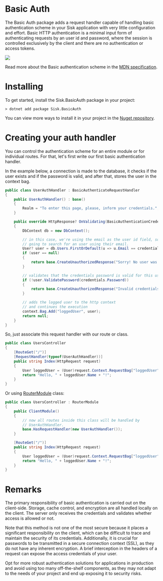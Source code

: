 # Basic Auth

The Basic Auth package adds a request handler capable of handling basic authentication scheme in your Sisk application with very little configuration and effort.
Basic HTTP authentication is a minimal input form of authenticating requests by an user id and password, where the session is controlled exclusively
by the client and there are no authentication or access tokens.

<img src="https://developer.mozilla.org/pt-BR/docs/Web/HTTP/Authentication/httpauth.png">

Read more about the Basic authentication scheme in the [MDN specification](https://developer.mozilla.org/pt-BR/docs/Web/HTTP/Authentication).

# Installing

To get started, install the Sisk.BasicAuth package in your project:

    > dotnet add package Sisk.BasicAuth

You can view more ways to install it in your project in the [Nuget repository](https://www.nuget.org/packages/Sisk.BasicAuth/0.15.0).

# Creating your auth handler

You can control the authentication scheme for an entire module or for individual routes. For that, let's first write our first basic authentication handler.

In the example below, a connection is made to the database, it checks if the user exists and if the password is valid, and after that, stores the user in the context bag.

```cs
public class UserAuthHandler : BasicAuthenticateRequestHandler
{
    public UserAuthHandler() : base()
    {
        Realm = "To enter this page, please, inform your credentials.";
    }

    public override HttpResponse? OnValidating(BasicAuthenticationCredentials credentials, HttpContext context)
    {
        DbContext db = new DbContext();

        // in this case, we're using the email as the user id field, so we're
        // going to search for an user using their email.
        User? user = db.Users.FirstOrDefault(u => u.Email == credentials.UserId);
        if (user == null)
        {
            return base.CreateUnauthorizedResponse("Sorry! No user was found by this email.");
        }

        // validates that the credentials password is valid for this user.
        if (!user.ValidatePassword(credentials.Password))
        {
            return base.CreateUnauthorizedResponse("Invalid credentials.");
        }

        // adds the logged user to the http context
        // and continues the execution
        context.Bag.Add("loggedUser", user);
        return null;
    }
}
```

So, just associate this request handler with our route or class.

```cs
public class UsersController
{
    [RouteGet("/")]
    [RequestHandler(typeof(UserAuthHandler))]
    public string Index(HttpRequest request)
    {
        User loggedUser = (User)request.Context.RequestBag["loggedUser"];
        return "Hello, " + loggedUser.Name + "!";
    }
}
```

Or using [RouterModule](/read?q=/contents/spec/Sisk.Core.Routing.RouterModule.md) class:

```cs
public class UsersController : RouterModule
{
    public ClientModule()
    {
        // now all routes inside this class will be handled by
        // UserAuthHandler.
        base.HasRequestHandler(new UserAuthHandler());
    }

    [RouteGet("/")]
    public string Index(HttpRequest request)
    {
        User loggedUser = (User)request.Context.RequestBag["loggedUser"];
        return "Hello, " + loggedUser.Name + "!";
    }
}
```

# Remarks

The primary responsibility of basic authentication is carried out on the client-side. Storage, cache control,
and encryption are all handled locally on the client. The server only receives the
credentials and validates whether access is allowed or not.

Note that this method is not one of the most secure because it places a significant responsibility on
the client, which can be difficult to trace and maintain the security of its credentials. Additionally, it is
crucial for passwords to be transmitted in a secure connection context (SSL), as they do not have any inherent
encryption. A brief interception in the headers of a request can expose the access credentials of your user.

Opt for more robust authentication solutions for applications in production and avoid using too many off-the-shelf
components, as they may not adapt to the needs of your project and end up exposing it to security risks.